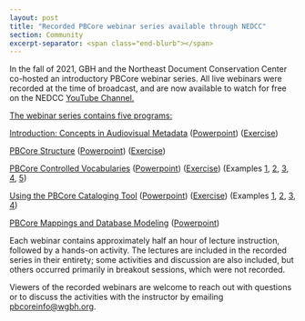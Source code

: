 ```yaml
---
layout: post
title: "Recorded PBCore webinar series available through NEDCC"
section: Community
excerpt-separator: <span class="end-blurb"></span>
---
```


In the fall of 2021, GBH and the Northeast Document Conservation Center co-hosted an introductory PBCore webinar series. All live webinars were recorded at the time of broadcast, and are now available to watch for free on the NEDCC <a href="https://www.youtube.com/playlist?list=PLSqxpHY476Jy2drZRl7uuqKTOfmyNeKPP"> YouTube Channel. 

The webinar series contains five programs:

<a href="https://www.youtube.com/watch?v=WYJCpTUobdw&list=PLSqxpHY476Jy2drZRl7uuqKTOfmyNeKPP&index=1">Introduction: Concepts in Audiovisual Metadata</a> (<a href="/assets/downloads/handouts/av_metadata_concepts_updated.pptx">Powerpoint</a>) (<a href="/assets/downloads/handouts/Class_1_Exercise.docx">Exercise</a>)

<a href="https://www.youtube.com/watch?v=WYJCpTUobdw&list=PLSqxpHY476Jy2drZRl7uuqKTOfmyNeKPP&index=1">PBCore Structure</a> (<a href="/assets/downloads/handouts/av_metadata_pbcore_structure_updated.pptx">Powerpoint</a>) (<a href="/assets/downloads/handouts/Class_2_Exercise.docx">Exercise</a>)

<a href="https://www.youtube.com/watch?v=WYJCpTUobdw&list=PLSqxpHY476Jy2drZRl7uuqKTOfmyNeKPP&index=1">PBCore Controlled Vocabularies</a> (<a href="/assets/downloads/handouts/av_metadata_pbcore_vocabularies_updated.pptx">Powerpoint</a>) (<a href="/assets/downloads/handouts/Class_3_Exercise.docx">Exercise</a>) (Examples <a href="/assets/downloads/handouts/Class 3 Example 1.jpg">1</a>, <a href="/assets/downloads/handouts/Class 3 Example 2.jpg">2</a>, <a href="/assets/downloads/handouts/Class 3 Example 3.png">3</a>, <a href="/assets/downloads/handouts/Class 3 Example 4.jpg">4</a>, <a href="/assets/downloads/handouts/Class 3 Example 5.jpg">5</a>)

<a href="https://www.youtube.com/watch?v=WYJCpTUobdw&list=PLSqxpHY476Jy2drZRl7uuqKTOfmyNeKPP&index=1">Using the PBCore Cataloging Tool</a> (<a href="/assets/downloads/handouts/av_metadata_pbcore_cataloging_tool_updated.pptx">Powerpoint</a>) (<a href="/assets/downloads/handouts/class_4_exercise.pptx">Exercise</a>) (Examples <a href="/assets/downloads/handouts/Class 4 Example 1.docx">1</a>, <a href="/assets/downloads/handouts/Class 4 Example 2.docx">2</a>, <a href="/assets/downloads/handouts/Class 4 Example 3.docx">3</a>, <a href="/assets/downloads/handouts/Class 4 Example 4.docx">4</a>)

<a href="https://www.youtube.com/watch?v=WYJCpTUobdw&list=PLSqxpHY476Jy2drZRl7uuqKTOfmyNeKPP&index=1">PBCore Mappings and Database Modeling</a> (<a href="/assets/downloads/handouts/av_metadata_mapping_and_modeling_updated.pptx">Powerpoint</a>)

Each webinar contains approximately half an hour of lecture instruction, followed by a hands-on activity. The lectures are included in the recorded series in their entirety; some activities and discussion are also included, but others occurred primarily in breakout sessions, which were not recorded. 

Viewers of the recorded webinars are welcome to reach out with questions or to discuss the activities with the instructor by emailing pbcoreinfo@wgbh.org. 

